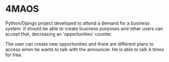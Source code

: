 # 4MAOS

Python/Django project developed to attend a demand for a business system. It should be able to create business purposes and other users can accept that, decreasing an 'opportunities' counter.

The user can create new opportunities and there are different plans to access when he wants to talk with the announcer. He is able to talk 4 times for free. 


